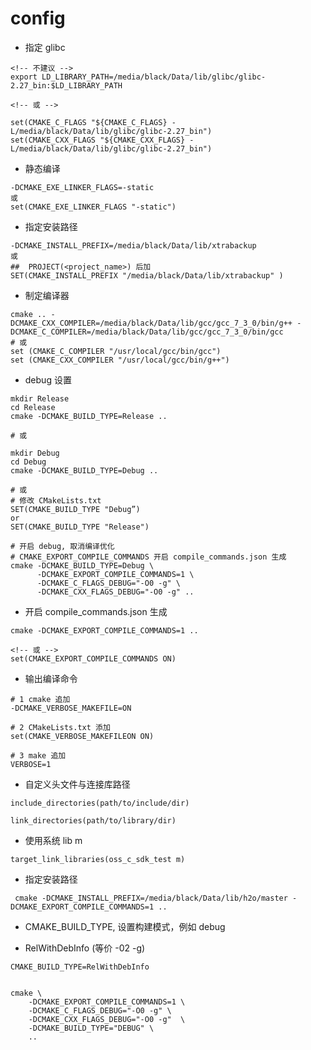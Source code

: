 # config

- 指定 glibc
```shell
<!-- 不建议 -->
export LD_LIBRARY_PATH=/media/black/Data/lib/glibc/glibc-2.27_bin:$LD_LIBRARY_PATH

<!-- 或 -->

set(CMAKE_C_FLAGS "${CMAKE_C_FLAGS} -L/media/black/Data/lib/glibc/glibc-2.27_bin")
set(CMAKE_CXX_FLAGS "${CMAKE_CXX_FLAGS} -L/media/black/Data/lib/glibc/glibc-2.27_bin")
```

- 静态编译
```shell
-DCMAKE_EXE_LINKER_FLAGS=-static
或
set(CMAKE_EXE_LINKER_FLAGS "-static")
```

- 指定安装路径
```shell
-DCMAKE_INSTALL_PREFIX=/media/black/Data/lib/xtrabackup
或
##  PROJECT(<project_name>) 后加
SET(CMAKE_INSTALL_PREFIX "/media/black/Data/lib/xtrabackup" )
```

- 制定编译器
```shell
cmake .. -DCMAKE_CXX_COMPILER=/media/black/Data/lib/gcc/gcc_7_3_0/bin/g++ -DCMAKE_C_COMPILER=/media/black/Data/lib/gcc/gcc_7_3_0/bin/gcc
# 或
set (CMAKE_C_COMPILER "/usr/local/gcc/bin/gcc")
set (CMAKE_CXX_COMPILER "/usr/local/gcc/bin/g++")
```

- debug 设置
```shell
mkdir Release  
cd Release  
cmake -DCMAKE_BUILD_TYPE=Release ..  

# 或

mkdir Debug
cd Debug
cmake -DCMAKE_BUILD_TYPE=Debug ..

# 或
# 修改 CMakeLists.txt
SET(CMAKE_BUILD_TYPE "Debug”)
or
SET(CMAKE_BUILD_TYPE "Release")
```
```shell
# 开启 debug, 取消编译优化
# CMAKE_EXPORT_COMPILE_COMMANDS 开启 compile_commands.json 生成
cmake -DCMAKE_BUILD_TYPE=Debug \
      -DCMAKE_EXPORT_COMPILE_COMMANDS=1 \
      -DCMAKE_C_FLAGS_DEBUG="-O0 -g" \
      -DCMAKE_CXX_FLAGS_DEBUG="-O0 -g" ..
```


- 开启 compile_commands.json 生成
```shell
cmake -DCMAKE_EXPORT_COMPILE_COMMANDS=1 ..

<!-- 或 -->
set(CMAKE_EXPORT_COMPILE_COMMANDS ON)
```

- 输出编译命令
```shell
# 1 cmake 追加
-DCMAKE_VERBOSE_MAKEFILE=ON

# 2 CMakeLists.txt 添加
set(CMAKE_VERBOSE_MAKEFILEON ON)

# 3 make 追加
VERBOSE=1
```

- 自定义头文件与连接库路径
```shell
include_directories(path/to/include/dir)

link_directories(path/to/library/dir)
```

- 使用系统 lib m
```shell
target_link_libraries(oss_c_sdk_test m)
```

- 指定安装路径
```shell
 cmake -DCMAKE_INSTALL_PREFIX=/media/black/Data/lib/h2o/master -DCMAKE_EXPORT_COMPILE_COMMANDS=1 ..
```


- CMAKE_BUILD_TYPE, 设置构建模式，例如 debug
<!-- CMakeCache.txt -->
- RelWithDebInfo (等价 -02 -g)
```shell
CMAKE_BUILD_TYPE=RelWithDebInfo


cmake \
    -DCMAKE_EXPORT_COMPILE_COMMANDS=1 \
    -DCMAKE_C_FLAGS_DEBUG="-O0 -g" \
    -DCMAKE_CXX_FLAGS_DEBUG="-O0 -g"  \
    -DCMAKE_BUILD_TYPE="DEBUG" \
    ..
```
